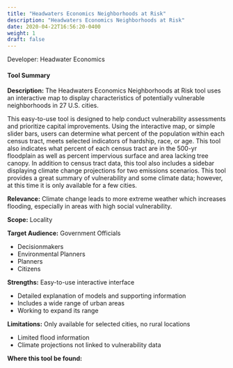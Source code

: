 ```yaml
---
title: "Headwaters Economics Neighborhoods at Risk"
description: "Headwaters Economics Neighborhoods at Risk"
date: 2020-04-22T16:56:20-0400
weight: 1
draft: false
---
```

Developer: Headwater Economics

#### Tool Summary
**Description:** The Headwaters Economics Neighborhoods at Risk tool uses an interactive map to display characteristics of potentially vulnerable neighborhoods in 27 U.S. cities. 

This easy-to-use tool is designed to help conduct vulnerability assessments and prioritize capital improvements. Using the interactive map, or simple slider bars, users can determine what percent of the population within each census tract, meets selected indicators of hardship, race, or age. This tool also indicates what percent of each census tract are in the 500-yr floodplain as well as percent impervious surface and area lacking tree canopy. In addition to census tract data, this tool also includes a sidebar displaying climate change projections for two emissions scenarios. This tool provides a great summary of vulnerability and some climate data; however, at this time it is only available for a few cities.

**Relevance:** Climate change leads to more extreme weather which increases flooding, especially in areas with high  social vulnerability.

**Scope:** Locality

**Target Audience:** Government Officials
* Decisionmakers
* Environmental Planners
* Planners
* Citizens

**Strengths:** Easy-to-use interactive interface
* Detailed explanation of models and supporting information
* Includes a wide range of urban areas
* Working to expand its range

**Limitations:** Only available for selected cities, no rural locations
* Limited flood information
* Climate projections not linked to vulnerability data

**Where this tool be found:** 
